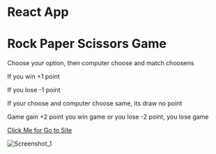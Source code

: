 <h1><strong>React App</strong></h1>

<h1>Rock Paper Scissors Game</h1>
<p>Choose your option, then computer choose and match choosens</p>
<p>If you win +1 point</p>
<p>If you lose -1 point</p>
<p>If your choose and computer choose same, its draw no point</p>
<p>Game gain +2 point you win game or you lose -2 point, you lose game</p>

<a href="https://ismailcubuk.github.io/Rock-Paper-Scissors/">Click Me for Go to Site</a>


![Screenshot_1](https://user-images.githubusercontent.com/116573908/223440304-ea4b81ea-36cb-48f6-aaf7-868577da5f0c.png)
